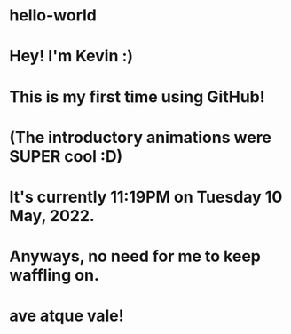# hello-world

# Hey! I'm Kevin :)
# This is my first time using GitHub!
# (The introductory animations were SUPER cool :D)
# It's currently 11:19PM on Tuesday 10 May, 2022.

# Anyways, no need for me to keep waffling on.
# ave atque vale!

